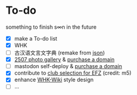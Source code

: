 # To-do
something to finish s∞n in the future

- [x] make a To-do list
- [x] WHK
- [ ] 古汉语文言文字典 (remake from [json](https://raw.githubusercontent.com/lwl5219/ancient_chinese/master/dict/out_file/ancient_chinese.json))
- [x] [2507 photo gallery](https://github.com/CLCK0622/image-gallery-starter) & [purchase a domain](https://buy.cloud.tencent.com/domain?domain=hsefz2507&tlds=.space%2C.com&from=dnspodEntrance)
- [ ] mastodon self-deploy & [purchase a domain](https://buy.cloud.tencent.com/domain?domain=evolution-studio&tlds=.space%2C.com&from=dnspodEntrance)
- [x] contribute to [club selection for EFZ](https://github.com/aeilot/HSEFZ-club-selection) (credit: m5)
- [x] enhance [WHK-Wiki](https://github.com/CLCK0622/Shanghai-High-School-Knowledge) style design
- [ ] ...
